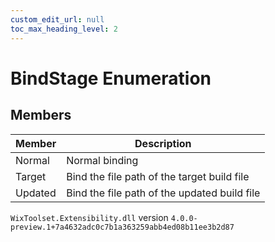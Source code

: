 ```yaml
---
custom_edit_url: null
toc_max_heading_level: 2
---
```

# BindStage Enumeration

## Members
| Member | Description |
| ------ | ----------- |
| Normal | Normal binding |
| Target | Bind the file path of the target build file |
| Updated | Bind the file path of the updated build file |
`WixToolset.Extensibility.dll` version `4.0.0-preview.1+7a4632adc0c7b1a363259abb4ed08b11ee3b2d87`
